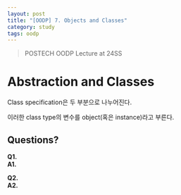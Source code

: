 ```yaml
---
layout: post
title: "[OODP] 7. Objects and Classes"
category: study
tags: oodp
---
```


> POSTECH OODP Lecture at 24SS

# Abstraction and Classes

Class specification은 두 부분으로 나누어진다.

이러한 class type의 변수를 object(혹은 instance)라고 부른다.



## Questions?
**Q1.**   <br>
**A1.** 

**Q2.**      <br>
**A2.** 


<!-- Links -->
